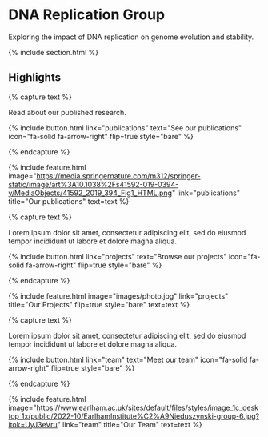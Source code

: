 ---
---

# DNA Replication Group

Exploring the impact of DNA replication on genome evolution and stability.

{% include section.html %}

## Highlights

{% capture text %}

Read about our published research.

{%
  include button.html
  link="publications"
  text="See our publications"
  icon="fa-solid fa-arrow-right"
  flip=true
  style="bare"
%}

{% endcapture %}

{%
  include feature.html
  image="https://media.springernature.com/m312/springer-static/image/art%3A10.1038%2Fs41592-019-0394-y/MediaObjects/41592_2019_394_Fig1_HTML.png"
  link="publications"
  title="Our publications"
  text=text
%}

{% capture text %}

Lorem ipsum dolor sit amet, consectetur adipiscing elit, sed do eiusmod tempor incididunt ut labore et dolore magna aliqua.

{%
  include button.html
  link="projects"
  text="Browse our projects"
  icon="fa-solid fa-arrow-right"
  flip=true
  style="bare"
%}

{% endcapture %}

{%
  include feature.html
  image="images/photo.jpg"
  link="projects"
  title="Our Projects"
  flip=true
  style="bare"
  text=text
%}

{% capture text %}

Lorem ipsum dolor sit amet, consectetur adipiscing elit, sed do eiusmod tempor incididunt ut labore et dolore magna aliqua.

{%
  include button.html
  link="team"
  text="Meet our team"
  icon="fa-solid fa-arrow-right"
  flip=true
  style="bare"
%}

{% endcapture %}

{%
  include feature.html
  image="https://www.earlham.ac.uk/sites/default/files/styles/image_1c_desktop_1x/public/2022-10/EarlhamInstitute%C2%A9Nieduszynski-group-6.jpg?itok=UyJ3eVru"
  link="team"
  title="Our Team"
  text=text
%}
